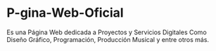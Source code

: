 # P-gina-Web-Oficial
Es una Página Web dedicada a Proyectos y Servicios Digitales Como Diseño Gráfico, Programación, Producción Musical y entre otros más.
